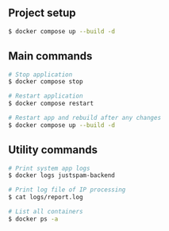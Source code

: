 ## Project setup

```bash
$ docker compose up --build -d
```

## Main commands

```bash
# Stop application
$ docker compose stop

# Restart application
$ docker compose restart

# Restart app and rebuild after any changes
$ docker compose up --build -d
```

## Utility commands

```bash
# Print system app logs
$ docker logs justspam-backend

# Print log file of IP processing
$ cat logs/report.log

# List all containers
$ docker ps -a
```
